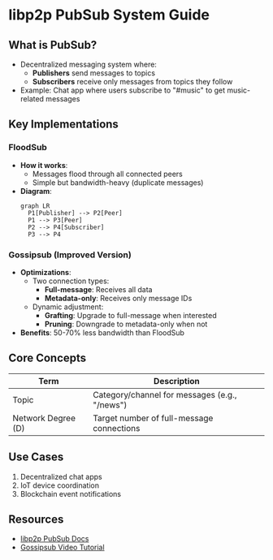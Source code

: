 # libp2p PubSub System Guide

## What is PubSub?
- Decentralized messaging system where:
  - **Publishers** send messages to topics
  - **Subscribers** receive only messages from topics they follow
- Example: Chat app where users subscribe to "#music" to get music-related messages

## Key Implementations

### FloodSub
- **How it works**: 
  - Messages flood through all connected peers
  - Simple but bandwidth-heavy (duplicate messages)
- **Diagram**:
  ```mermaid
  graph LR
    P1[Publisher] --> P2[Peer]
    P1 --> P3[Peer]
    P2 --> P4[Subscriber]
    P3 --> P4
  ```

### Gossipsub (Improved Version)
- **Optimizations**:
  - Two connection types:
    - **Full-message**: Receives all data
    - **Metadata-only**: Receives only message IDs
  - Dynamic adjustment:
    - **Grafting**: Upgrade to full-message when interested
    - **Pruning**: Downgrade to metadata-only when not
- **Benefits**: 50-70% less bandwidth than FloodSub

## Core Concepts
| Term | Description |
|------|-------------|
| Topic | Category/channel for messages (e.g., "/news") |
| Network Degree (D) | Target number of full-message connections |

## Use Cases
1. Decentralized chat apps
2. IoT device coordination
3. Blockchain event notifications

## Resources
- [libp2p PubSub Docs](https://docs.libp2p.io/concepts/publish-subscribe/)
- [Gossipsub Video Tutorial](https://youtu.be/example)
```

